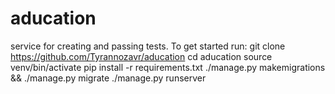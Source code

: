 # aducation
service for creating and passing tests.
To get started run: 
git clone https://github.com/Tyrannozavr/aducation
cd aducation
source venv/bin/activate
pip install -r requirements.txt
./manage.py makemigrations && ./manage.py migrate
./manage.py runserver

